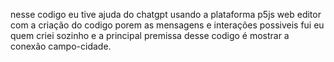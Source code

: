 nesse codigo eu tive ajuda do chatgpt usando a plataforma p5js web editor com a criação do codigo porem as mensagens e interações possiveis fui eu quem criei sozinho e a principal premissa desse codigo é mostrar a conexão campo-cidade.
